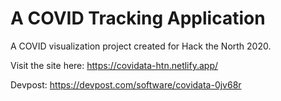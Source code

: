 # A COVID Tracking Application

A COVID visualization project created for Hack the North 2020. 

Visit the site here: https://covidata-htn.netlify.app/

Devpost: https://devpost.com/software/covidata-0jv68r
